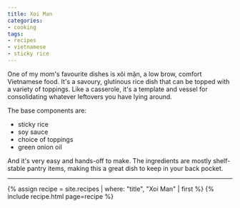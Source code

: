 ```yaml
---
title: Xoi Man
categories:
- cooking
tags:
- recipes
- vietnamese
- sticky rice
---
```


One of my mom's favourite dishes is xôi mặn, a low brow, comfort Vietnamese food.
It's a savoury, glutinous rice dish that can be topped with a variety of toppings.
Like a casserole, it's a template and vessel for consolidating whatever leftovers you have lying around.

The base components are:

- sticky rice
- soy sauce
- choice of toppings
- green onion oil

And it's very easy and hands-off to make.
The ingredients are mostly shelf-stable pantry items, making this a great dish to keep in your back pocket.

---

{% assign recipe = site.recipes | where: "title",  "Xoi Man" | first %}
{% include recipe.html page=recipe %}
